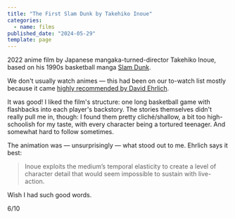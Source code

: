 ```yaml
---
title: "The First Slam Dunk by Takehiko Inoue"
categories:
  - name: films
published_date: "2024-05-29"
template: page
---
```


2022 anime film by Japanese mangaka-turned-director Takehiko Inoue, based on his 1990s basketball manga [Slam Dunk](<https://en.wikipedia.org/wiki/Slam_Dunk_(manga)>).

We don't usually watch animes — this had been on our to-watch list mostly because it came [highly recommended by David Ehrlich](https://www.indiewire.com/criticism/movies/the-first-slam-dunk-movie-review-1234889359/).

It was good! I liked the film's structure: one long basketball game with flashbacks into each player's backstory. The stories themselves didn't really pull me in, though: I found them pretty cliché/shallow, a bit too high-schoolish for my taste, with every character being a tortured teenager. And somewhat hard to follow sometimes.

The animation was — unsurprisingly — what stood out to me. Ehrlich says it best:

> Inoue exploits the medium’s temporal elasticity to create a level of character detail that would seem impossible to sustain with live-action.

Wish I had such good words.

6/10
